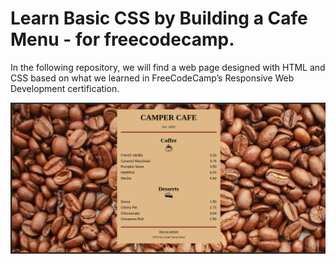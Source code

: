 # Learn Basic CSS by Building a Cafe Menu - for freecodecamp.
In the following repository, we will find a web page designed with HTML and CSS based on what we learned in FreeCodeCamp’s Responsive Web Development certification.

<img src="image.png" alt="CAMPER CAFE LEARNING CSS">

